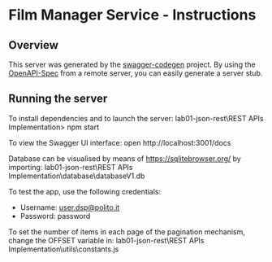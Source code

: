# Film Manager Service - Instructions

## Overview
This server was generated by the [swagger-codegen](https://github.com/swagger-api/swagger-codegen) project.  By using the [OpenAPI-Spec](https://github.com/OAI/OpenAPI-Specification) from a remote server, you can easily generate a server stub.

## Running the server

To install dependencies and to launch the server:
lab01-json-rest\REST APIs Implementation> npm start

To view the Swagger UI interface:
open http://localhost:3001/docs

Database can be visualised by means of https://sqlitebrowser.org/ by importing:
lab01-json-rest\REST APIs Implementation\database\databaseV1.db

To test the app, use the following credentials:
- Username: user.dsp@polito.it
- Password: password


To set the number of items in each page of the pagination mechanism, change the OFFSET variable in:
lab01-json-rest\REST APIs Implementation\utils\constants.js
